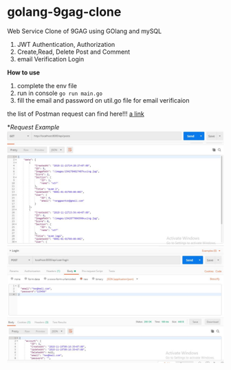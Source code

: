 # golang-9gag-clone
Web Service Clone of 9GAG using GOlang and mySQL

1. JWT Authentication, Authorization
2. Create,Read, Delete Post and Comment
3. email Verification Login

**How to use**
1. complete the env file
2. run in console ```go run main.go```
3. fill the email and password on util.go file for email verificaion

the list of Postman request can find here!!!
[a link](https://documenter.getpostman.com/view/461666/RzfZQYnC)

**Request Example*
![Alt Text](getposts.JPG)
![Alt Text](login.JPG)

